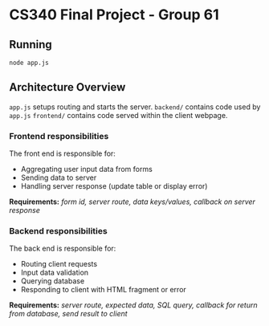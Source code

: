 # CS340 Final Project - Group 61
## Running
```
node app.js
```

## Architecture Overview
`app.js` setups routing and starts the server.
`backend/` contains code used by `app.js`
`frontend/` contains code served within the client webpage.

### Frontend responsibilities
The front end is responsible for:
- Aggregating user input data from forms
- Sending data to server
- Handling server response (update table or display error)

**Requirements:** *form id, server route, data keys/values, callback on server response*

### Backend responsibilities
The back end is responsible for:
- Routing client requests
- Input data validation
- Querying database
- Responding to client with HTML fragment or error

**Requirements:** *server route, expected data, SQL query, callback for return from database, send result to client*